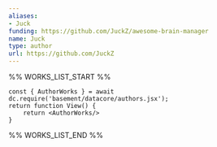 ```yaml
---
aliases:
- Juck
funding: https://github.com/JuckZ/awesome-brain-manager
name: Juck
type: author
url: https://github.com/JuckZ
---
```



%% WORKS_LIST_START %%

```datacorejsx
const { AuthorWorks } = await dc.require('basement/datacore/authors.jsx');
return function View() {
    return <AuthorWorks/>
}
```
%% WORKS_LIST_END %%